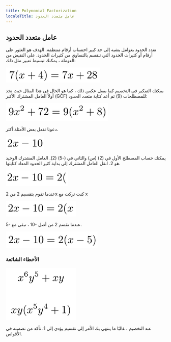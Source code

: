 ```yaml
---
title: Polynomial Factorization
localeTitle: عامل متعدد الحدود
---
```

## عامل متعدد الحدود

تعدد الحدود بعوامل يشبه إلى حد كبير احتساب أرقام منتظمة. الهدف هو العثور على أرقام أو كثيرات الحدود التي تنقسم بالتساوي من كثيرات الحدود. على النقيض من العوملة ، يمكنك تبسيط تعبير مثل ذلك:

![7 (x + 4) = 7x + 28](https://github.com/codersc/freeCodeCamp-article-images/blob/master/art6img1.png?raw=true)

يمكنك التفكير في التخصيم كما يفعل عكس ذلك ، كما هو الحال في هذا المثال حيث نجد أولاً العامل المشترك الأكبر (GCF) للمصطلحات (9) ثم أعد كتابة متعدد الحدود:

![9x ^ 2 + 72 = 9 (x ^ 2 + 8)](https://github.com/codersc/freeCodeCamp-article-images/blob/master/art6img2.png?raw=true)

دعونا نفعل بعض الأمثلة أكثر.

![2X - 10](https://github.com/codersc/freeCodeCamp-article-images/blob/master/art6img3.png?raw=true)

يمكنك حساب المصطلح الأول في (2) (س) والثاني في (-5) (2). العامل المشترك الوحيد هو 2. انقل العامل المشترك إلى بداية كثير الحدود المعاد كتابتها.

![2x - 10 = 2 (](https://github.com/codersc/freeCodeCamp-article-images/blob/master/art6img4.png?raw=true)

عندما تقوم بتقسيم 2 من 2x كنت تركت مع x

![2x - 10 = 2 (x](https://github.com/codersc/freeCodeCamp-article-images/blob/master/art6img5.png?raw=true)

عندما تقسم 2 من أصل -10 ، تبقى مع -5.

![2x - 10 = 2 (x - 5)](https://github.com/codersc/freeCodeCamp-article-images/blob/master/art6img6.png?raw=true)

### الأخطاء الشائعة

![x ^ 6y ^ 5 + xy = xy (x ^ 5y ^ 4 + 1)](https://github.com/codersc/freeCodeCamp-article-images/blob/master/art6img7.png?raw=true)

عند التخصيم ، غالبًا ما ينتهي بك الأمر إلى تقسيم يؤدي إلى 1. تأكد من تضمينه في الأقواس.